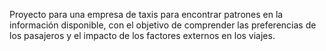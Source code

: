 Proyecto para una empresa de taxis para encontrar patrones en la información disponible, con el objetivo de comprender las preferencias de los pasajeros y el impacto de los factores externos en los viajes.